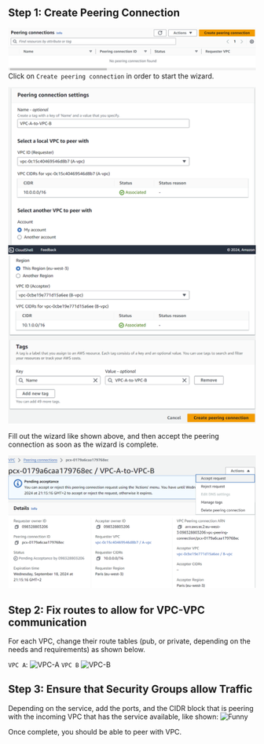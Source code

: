 ## Step 1: Create Peering Connection
![Step 1](peering-step1.png)
Click on ```Create peering connection``` in order to start the wizard.

![Step 2, Part 1](peering-step2-part1.png)
![Step 2, Part 2](peering-step2-part2.png)

Fill out the wizard like shown above, and then accept the peering connection as soon as the wizard is complete.

![Step 2, Part 3](peering-step2-part3.png)

## Step 2: Fix routes to allow for VPC-VPC communication
For each VPC, change their route tables (pub, or private, depending on the needs and requirements) as shown below.

```VPC A```:
![VPC-A](step3-part1.png)
```VPC B```
![VPC-B](step3-part2.png)

## Step 3: Ensure that Security Groups allow Traffic
Depending on the service, add the ports, and the CIDR block that is peering with the incoming VPC that has the service available, like shown:
![Funny](step4-part1.png)

Once complete, you should be able to peer with VPC.